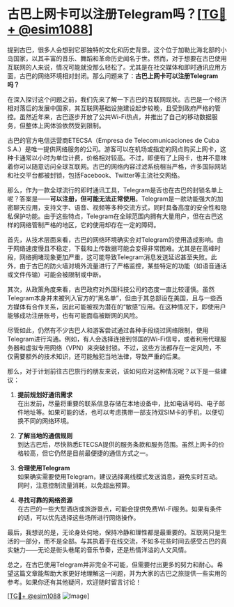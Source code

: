 # 古巴上网卡可以注册Telegram吗？[[TG💪+ @esim1088](https://t.me/s/esim1088)]

提到古巴，很多人会想到它那独特的文化和历史背景。这个位于加勒比海北部的小岛国家，以其丰富的音乐、舞蹈和革命历史闻名于世。然而，对于想要在古巴使用互联网的人来说，情况可能就没那么轻松了。尤其是在社交媒体和即时通讯应用方面，古巴的网络环境相对封闭。那么问题来了：**古巴上网卡可以注册Telegram吗？**

在深入探讨这个问题之前，我们先来了解一下古巴的互联网现状。古巴是一个经济相对落后的发展中国家，其互联网基础设施建设起步较晚，且受到政府严格的管控。虽然近年来，古巴逐步开放了公共Wi-Fi热点，并推出了自己的移动数据服务，但整体上网体验依然受到限制。

古巴的官方电信运营商ETECSA（Empresa de Telecomunicaciones de Cuba S.A.）是唯一提供网络服务的公司。游客可以在机场或指定的网点购买上网卡，这种卡通常以小时为单位计费，价格相对较高。不过，即便有了上网卡，也并不意味着你可以随意访问全球互联网。古巴的网络内容过滤系统相当严格，许多国际网站和社交平台都被封锁，包括Facebook、Twitter等主流社交网络。

那么，作为一款全球流行的即时通讯工具，Telegram是否也在古巴的封锁名单上呢？答案是——**可以注册，但可能无法正常使用**。Telegram是一款功能强大的加密聊天应用，支持文字、语音、视频等多种交流方式，同时具备高度的安全性和隐私保护功能。由于这些特点，Telegram在全球范围内拥有大量用户，但在古巴这样的网络管制严格的地区，它的使用却存在一定的障碍。

首先，从技术层面来看，古巴的网络环境确实会对Telegram的使用造成影响。由于网络速度慢且不稳定，下载和上传数据可能会变得非常困难。尤其是在高峰时段，网络拥堵现象更加严重，这可能导致Telegram消息发送延迟甚至失败。此外，由于古巴的防火墙对境外流量进行了严格监控，某些特定的功能（如语音通话或文件传输）可能会被限制或中断。

其次，从政策角度来看，古巴政府对外国科技公司的态度一直比较谨慎。虽然Telegram本身并未被列入官方的“黑名单”，但由于其总部设在美国，且与一些西方媒体有合作关系，因此可能被视为潜在的“敏感”应用。在这种情况下，即使用户能够成功注册账号，也有可能面临被断网的风险。

尽管如此，仍然有不少古巴人和游客尝试通过各种手段绕过网络限制，使用Telegram进行沟通。例如，有人会选择连接到邻国的Wi-Fi信号，或者利用代理服务器和虚拟专用网络（VPN）来突破封锁。不过，这些方法都存在一定风险，不仅需要额外的技术知识，还可能触犯当地法律，导致严重的后果。

那么，对于计划前往古巴旅行的朋友来说，该如何应对这种情况呢？以下是一些建议：

1. **提前规划好通讯需求**  
   在出发前，尽量将重要的联系信息存储在本地设备中，比如电话号码、电子邮件地址等。如果可能的话，也可以考虑携带一部支持双SIM卡的手机，以便切换不同的网络环境。

2. **了解当地的通信规则**  
   到达古巴后，尽快熟悉ETECSA提供的服务条款和服务范围。虽然上网卡的价格较高，但它仍然是目前最便捷的通信方式之一。

3. **合理使用Telegram**  
   如果确实需要使用Telegram，建议选择离线模式发送消息，避免实时互动。同时，注意控制流量消耗，以免超出预算。

4. **寻找可靠的网络资源**  
   在古巴的一些大型酒店或旅游景点，可能会提供免费Wi-Fi服务。如果有条件的话，可以优先选择这些场所进行网络操作。

最后，我想说的是，无论身处何地，保持冷静和理性都是最重要的。互联网只是生活的一部分，而不是全部。与其执着于在线交流，不如多花些时间去感受古巴的真实魅力——无论是街头巷尾的音乐节奏，还是热情洋溢的人文风情。

总之，在古巴使用Telegram并非完全不可能，但需要付出更多的努力和耐心。希望这篇文章能帮助大家更好地理解这一问题，并为大家的古巴之旅提供一些实用的参考。如果你还有其他疑问，欢迎随时留言讨论！

[[TG💪+ @esim1088](https://t.me/s/esim1088) ![Image](https://i.postimg.cc/4NQfJmqS/Snipaste-2025-05-13-00-14-12.png)]